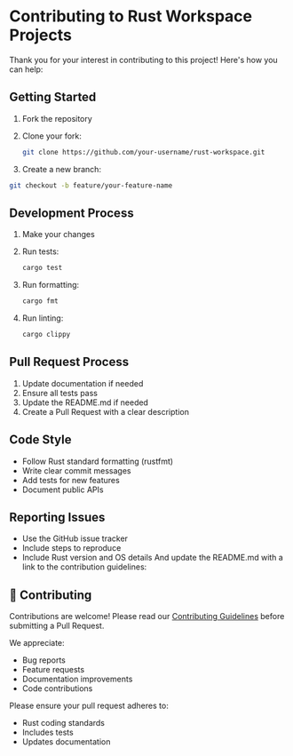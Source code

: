 # Contributing to Rust Workspace Projects

Thank you for your interest in contributing to this project! Here's how you can help:

## Getting Started

1. Fork the repository
2. Clone your fork:

   ```bash
   git clone https://github.com/your-username/rust-workspace.git
    ```

3. Create a new branch:

```bash
git checkout -b feature/your-feature-name
```

## Development Process

1. Make your changes
2. Run tests:

   ```bash
   cargo test
    ```

3. Run formatting:

   ```bash
   cargo fmt
    ```

4. Run linting:

   ```bash
   cargo clippy
    ```

## Pull Request Process

1. Update documentation if needed
2. Ensure all tests pass
3. Update the README.md if needed
4. Create a Pull Request with a clear description

## Code Style

- Follow Rust standard formatting (rustfmt)
- Write clear commit messages
- Add tests for new features
- Document public APIs

## Reporting Issues

- Use the GitHub issue tracker
- Include steps to reproduce
- Include Rust version and OS details And update the README.md with a link to the contribution guidelines:

## 🤝 Contributing

Contributions are welcome! Please read our [Contributing Guidelines](CONTRIBUTING.md) before submitting a Pull Request.

We appreciate:

- Bug reports
- Feature requests
- Documentation improvements
- Code contributions

Please ensure your pull request adheres to:

- Rust coding standards
- Includes tests
- Updates documentation
